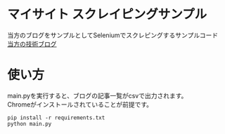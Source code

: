 マイサイト スクレイピングサンプル
====
当方のブログをサンプルとしてSeleniumでスクレピングするサンプルコード<br>
[当方の技術ブログ](https://gyoumu-kouritsuka-pro.site/)

# 使い方
main.pyを実行すると、ブログの記事一覧がcsvで出力されます。<br>
Chromeがインストールされていることが前提です。
```
pip install -r requirements.txt
python main.py
```